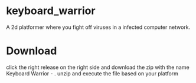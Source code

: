 # keyboard_warrior
A 2d platformer where you fight off viruses in a infected computer network.

# Download
click the right release on the right side and download the zip with the name Keyboard Warrior - <YOUR PLATFORM>.
unzip and execute the file based on your platform
